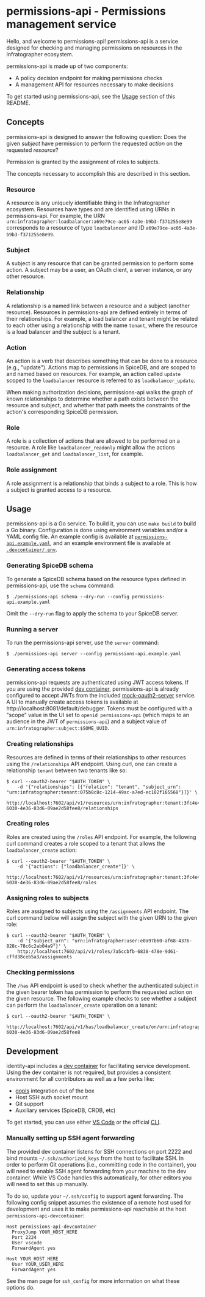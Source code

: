 # permissions-api - Permissions management service

Hello, and welcome to permissions-api! permissions-api is a service designed for checking and managing permissions on resources in the Infratographer ecosystem.

permissions-api is made up of two components:

* A policy decision endpoint for making permissions checks
* A management API for resources necessary to make decisions

To get started using permissions-api, see the [Usage](#usage) section of this README.

## Concepts

permissions-api is designed to answer the following question: Does the given _subject_ have permission to perform the requested _action_ on the requested _resource_?

Permission is granted by the assignment of roles to subjects.

The concepts necessary to accomplish this are described in this section.

### Resource

A resource is any uniquely identifiable thing in the Infratographer ecosystem. Resources have types and are identified using URNs in permissions-api. For example, the URN `urn:infratographer:loadbalancer:a69e79ce-ac05-4a3e-b9b3-f371255e8e99` corresponds to a resource of type `loadbalancer` and ID `a69e79ce-ac05-4a3e-b9b3-f371255e8e99`.

### Subject

A subject is any resource that can be granted permission to perform some action. A subject may be a user, an OAuth client, a server instance, or any other resource.

### Relationship

A relationship is a named link between a resource and a subject (another resource). Resources in permissions-api are defined entirely in terms of their relationships. For example, a load balancer and tenant might be related to each other using a relationship with the name `tenant`, where the resource is a load balancer and the subject is a tenant.

### Action

An action is a verb that describes something that can be done to a resource (e.g., "update"). Actions map to permissions in SpiceDB, and are scoped to and named based on resources. For example, an action called `update` scoped to the `loadbalancer` resource is referred to as `loadbalancer_update`.

When making authorization decisions, permissions-api walks the graph of known relationships to determine whether a path exists between the resource and subject, and whether that path meets the constraints of the action's corresponding SpiceDB permission.

### Role

A role is a collection of actions that are allowed to be performed on a resource. A role like `loadbalancer_readonly` might allow the actions `loadbalancer_get` and `loadbalancer_list`, for example.

### Role assignment

A role assignment is a relationship that binds a subject to a role. This is how a subject is granted access to a resource.

## Usage

permissions-api is a Go service. To build it, you can use `make build` to build a Go binary. Configuration is done using environment variables and/or a YAML config file. An example config is available at [`permissions-api.example.yaml`](./permissions-api.example.yaml), and an example environment file is available at [`.devcontainer/.env`](./.devcontainer/.env).

### Generating SpiceDB schema

To generate a SpiceDB schema based on the resource types defined in permissions-api, use the `schema` command:

```
$ ./permissions-api schema --dry-run --config permissions-api.example.yaml
```

Omit the `--dry-run` flag to apply the schema to your SpiceDB server.

### Running a server

To run the permissions-api server, use the `server` command:

```
$ ./permissions-api server --config permissions-api.example.yaml
```

### Generating access tokens

permissions-api requests are authenticated using JWT access tokens. If you are using the provided [dev container](#development), permissions-api is already configured to accept JWTs from the included [mock-oauth2-server][mock-oauth2-server] service. A UI to manually create access tokens is available at http://localhost:8081/default/debugger. Tokens must be configured with a "scope" value in the UI set to `openid permissions-api` (which maps to an audience in the JWT of `permissions-api`) and a subject value of `urn:infratographer:subject:$SOME_UUID`.

[mock-oauth2-server]: https://github.com/navikt/mock-oauth2-server

### Creating relationships

Resources are defined in terms of their relationships to other resources using the `/relationships` API endpoint. Using curl, one can create a relationship `tenant` between two tenants like so:

```
$ curl --oauth2-bearer "$AUTH_TOKEN" \
    -d '{"relationships": [{"relation": "tenant", "subject_urn": "urn:infratographer:tenant:075b8c8c-1214-49ac-a7ed-ec102f165568"}]}' \
    http://localhost:7602/api/v1/resources/urn:infratographer:tenant:3fc4e4e0-6030-4e36-83d6-09ae2d58fee8/relationships
```

### Creating roles

Roles are created using the `/roles` API endpoint. For example, the following curl command creates a role scoped to a tenant that allows the `loadbalancer_create` action:

```
$ curl --oauth2-bearer "$AUTH_TOKEN" \
    -d '{"actions": ["loadbalancer_create"]}' \
    http://localhost:7602/api/v1/resources/urn:infratographer:tenant:3fc4e4e0-6030-4e36-83d6-09ae2d58fee8/roles
```

### Assigning roles to subjects

Roles are assigned to subjects using the `/assignments` API endpoint. The curl command below will assign the subject with the given URN to the given role:

```
$ curl --oauth2-bearer "$AUTH_TOKEN" \
    -d '{"subject_urn": "urn:infratographer:user:e0a97b60-af68-4376-828c-78c6c2ab04a9"}' \
    http://localhost:7602/api/v1/roles/7a5ccbfb-6838-478e-9d61-cffd38ceb5a3/assignments
```

### Checking permissions

The `/has` API endpoint is used to check whether the authenticated subject in the given bearer token has permission to perform the requested action on the given resource. The following example checks to see whether a subject can perform the `loadbalancer_create` operation on a tenant:

```
$ curl --oauth2-bearer "$AUTH_TOKEN" \
    http://localhost:7602/api/v1/has/loadbalancer_create/on/urn:infratographer:tenant:3fc4e4e0-6030-4e36-83d6-09ae2d58fee8
```

## Development

identity-api includes a [dev container][dev-container] for facilitating service development. Using the dev container is not required, but provides a consistent environment for all contributors as well as a few perks like:

* [gopls][gopls] integration out of the box
* Host SSH auth socket mount
* Git support
* Auxiliary services (SpiceDB, CRDB, etc)

To get started, you can use either [VS Code][vs-code] or the official [CLI][cli].

[dev-container]: https://containers.dev/
[gopls]: https://pkg.go.dev/golang.org/x/tools/gopls
[vs-code]: https://code.visualstudio.com/docs/devcontainers/containers
[cli]: https://github.com/devcontainers/cli

### Manually setting up SSH agent forwarding

The provided dev container listens for SSH connections on port 2222 and bind mounts `~/.ssh/authorized_keys` from the host to facilitate SSH. In order to perform Git operations (i.e., committing code in the container), you will need to enable SSH agent forwarding from your machine to the dev container. While VS Code handles this automatically, for other editors you will need to set this up manually.

To do so, update your `~/.ssh/config` to support agent forwarding. The following config snippet assumes the existence of a remote host used for development and uses it to make permissions-api reachable at the host `permissions-api-devcontainer`:

```
Host permissions-api-devcontainer
  ProxyJump YOUR_HOST_HERE
  Port 2224
  User vscode
  ForwardAgent yes

Host YOUR_HOST_HERE
  User YOUR_USER_HERE
  ForwardAgent yes
```

See the man page for `ssh_config` for more information on what these options do.

